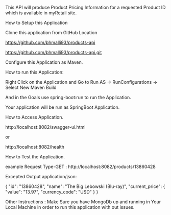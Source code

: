 This API will produce Product Pricing Information for a requested Product ID which is available in myRetail site.

How to Setup this Application

Clone this application from GitHub Location

https://github.com/bhmalli93/products-api

https://github.com/bhmalli93/products-api.git

Configure this Application as Maven.

How to run this Application:

Right Click on the Application and Go to Run AS -> RunConfigurations -> Select New Maven Build

And in the Goals use spring-boot:run to run the Application.

Your application will be run as SpringBoot Application.

How to Access Application.

http://localhost:8082/swagger-ui.html

or 

http://localhost:8082/health

How to Test the Application.

example Request  Type-GET  : http://localhost:8082/products/13860428

Excepted Output application/json: 

{
"id": "13860428",
"name": "The Big Lebowski (Blu-ray)",
"current_price": {
"value": "13.97",
"currency_code": "USD"
}
}

Other Instructions : Make Sure you have MongoDb up and running 
in Your Local Machine in order to run this application with out issues.




